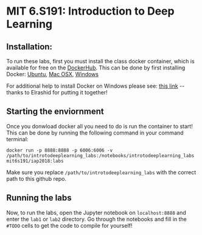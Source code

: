 # MIT 6.S191: Introduction to Deep Learning

## Installation:
To run these labs, first you must install the class docker container, which is available for free on the [DockerHub](https://hub.docker.com/r/mit6s191/iap2018/). This can be done by first installing Docker: [Ubuntu](https://www.docker.com/docker-ubuntu), [Mac OSX](https://www.docker.com/docker-mac), [Windows](https://www.docker.com/docker-windows)

For additional help to install Docker on Windows please see: [this link](WindowsDocker.md) -- thanks to Elrashid for putting it together! 

## Starting the enviornment
Once you donwload docker all you need to do is run the container to start! This can be done by running the following command in your command terminal:
```
docker run -p 8888:8888 -p 6006:6006 -v /path/to/introtodeeplearning_labs:/notebooks/introtodeeplearning_labs mit6s191/iap2018:labs
```
Make sure you replace `/path/to/introtodeeplearning_labs` with the correct path to this github repo.

## Running the labs
Now, to run the labs, open the Jupyter notebook on `localhost:8888` and enter the `lab1` or `lab2` directory. Go through the notebooks and fill in the `#TODO` cells to get the code to compile for yourself!

